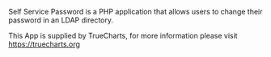 Self Service Password is a PHP application that allows users to change their password in an LDAP directory.

This App is supplied by TrueCharts, for more information please visit https://truecharts.org
